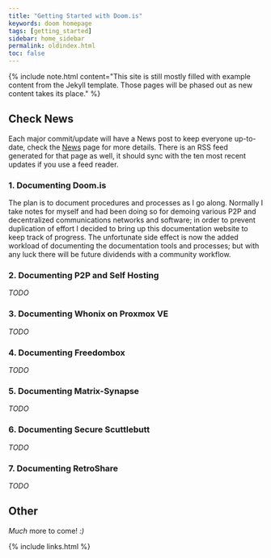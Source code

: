 ```yaml
---
title: "Getting Started with Doom.is"
keywords: doom homepage
tags: [getting_started]
sidebar: home_sidebar
permalink: oldindex.html
toc: false
---
```


{% include note.html content="This site is still mostly filled with example content from the Jekyll template.  Those pages will be phased out as new content takes its place." %}

## Check News

Each major commit/update will have a News post to keep everyone up-to-date, check the [News](news.html) page for more details.  There is an RSS feed generated for that page as well, it should sync with the ten most recent updates if you use a feed reader.

### 1. Documenting Doom.is

The plan is to document procedures and processes as I go along.  Normally I take notes for myself and had been doing so for demoing various P2P and decentralized communications networks and software; in order to prevent duplication of effort I decided to bring up this documentation website to keep track of progress.  The unfortunate side effect is now the added workload of documenting the documentation tools and processes; but with any luck there will be future dividends with a community workflow.

### 2. Documenting P2P and Self Hosting

*TODO*

### 3. Documenting Whonix on Proxmox VE

*TODO*

### 4. Documenting Freedombox

*TODO*

### 5. Documenting Matrix-Synapse

*TODO*

### 6. Documenting Secure Scuttlebutt

*TODO*

### 7. Documenting RetroShare

*TODO*

## Other

*Much* more to come! *:)*

{% include links.html %}
